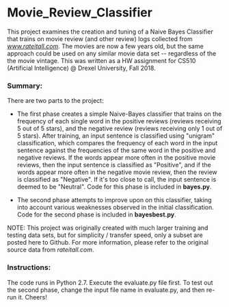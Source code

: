 # Movie_Review_Classifier
This project examines the creation and tuning of a Naive Bayes Classifier that trains on movie review (and other review) logs collected from _www.rateitall.com_.  The movies are now a few years old, but the same approach could be used on any similar movie data set -- regardless of the the movie vintage.  This was written as a HW assignment for CS510 (Artificial Intelligence) @ Drexel University, Fall 2018.

### Summary:

There are two parts to the project:

- The first phase creates a simple Naive-Bayes classifier that trains on the frequency of each single word in the positive reviews (reviews receiving 5 out of 5 stars), and the negative review (reviews receiving only 1 out of 5 stars).  After training, an input sentence is classified using "unigram" classification, which compares the frequency of each word in the input sentence against the frequencies of the same word in the positive and negative reviews.  If the words appear more often in the positive movie reviews, then the input sentence is classified as "Positive", and if the words appear more often in the negative movie review, then the review is classified as "Negative".  If it's too close to call, the input sentence is deemed to be "Neutral".  Code for this phase is included in __bayes.py__.

- The second phase attempts to improve upon on this classifier, taking into account various weaknesses observed in the initial classification.  Code for the second phase is included in __bayesbest.py__.

NOTE: This project was originally created with much larger training and testing data sets, but for simplicity / transfer speed, only a subset are posted here to Github.  For more information, please refer to the original source data from _rateitall.com_.

### Instructions:

The code runs in Python 2.7.  Execute the evaluate.py file first.  To test out the second phase, change the input file name in evaluate.py, and then re-run it.  Cheers!
